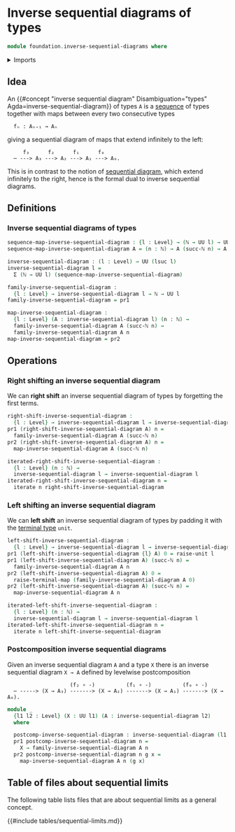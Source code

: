 # Inverse sequential diagrams of types

```agda
module foundation.inverse-sequential-diagrams where
```

<details><summary>Imports</summary>

```agda
open import elementary-number-theory.natural-numbers

open import foundation.dependent-pair-types
open import foundation.iterating-functions
open import foundation.unit-type
open import foundation.universe-levels
```

</details>

## Idea

An
{{#concept "inverse sequential diagram" Disambiguation="types" Agda=inverse-sequential-diagram}}
of types `A` is a [sequence](foundation.sequences.md) of types together with
maps between every two consecutive types

```text
  fₙ : Aₙ₊₁ → Aₙ
```

giving a sequential diagram of maps that extend infinitely to the left:

```text
     f₃      f₂      f₁      f₀
  ⋯ ---> A₃ ---> A₂ ---> A₁ ---> A₀.
```

This is in contrast to the notion of
[sequential diagram](synthetic-homotopy-theory.sequential-diagrams.md), which
extend infinitely to the right, hence is the formal dual to inverse sequential
diagrams.

## Definitions

### Inverse sequential diagrams of types

```agda
sequence-map-inverse-sequential-diagram : {l : Level} → (ℕ → UU l) → UU l
sequence-map-inverse-sequential-diagram A = (n : ℕ) → A (succ-ℕ n) → A n

inverse-sequential-diagram : (l : Level) → UU (lsuc l)
inverse-sequential-diagram l =
  Σ (ℕ → UU l) (sequence-map-inverse-sequential-diagram)

family-inverse-sequential-diagram :
  {l : Level} → inverse-sequential-diagram l → ℕ → UU l
family-inverse-sequential-diagram = pr1

map-inverse-sequential-diagram :
  {l : Level} (A : inverse-sequential-diagram l) (n : ℕ) →
  family-inverse-sequential-diagram A (succ-ℕ n) →
  family-inverse-sequential-diagram A n
map-inverse-sequential-diagram = pr2
```

## Operations

### Right shifting an inverse sequential diagram

We can **right shift** an inverse sequential diagram of types by forgetting the
first terms.

```agda
right-shift-inverse-sequential-diagram :
  {l : Level} → inverse-sequential-diagram l → inverse-sequential-diagram l
pr1 (right-shift-inverse-sequential-diagram A) n =
  family-inverse-sequential-diagram A (succ-ℕ n)
pr2 (right-shift-inverse-sequential-diagram A) n =
  map-inverse-sequential-diagram A (succ-ℕ n)

iterated-right-shift-inverse-sequential-diagram :
  {l : Level} (n : ℕ) →
  inverse-sequential-diagram l → inverse-sequential-diagram l
iterated-right-shift-inverse-sequential-diagram n =
  iterate n right-shift-inverse-sequential-diagram
```

### Left shifting an inverse sequential diagram

We can **left shift** an inverse sequential diagram of types by padding it with
the [terminal type](foundation.unit-type.md) `unit`.

```agda
left-shift-inverse-sequential-diagram :
  {l : Level} → inverse-sequential-diagram l → inverse-sequential-diagram l
pr1 (left-shift-inverse-sequential-diagram {l} A) 0 = raise-unit l
pr1 (left-shift-inverse-sequential-diagram A) (succ-ℕ n) =
  family-inverse-sequential-diagram A n
pr2 (left-shift-inverse-sequential-diagram A) 0 =
  raise-terminal-map (family-inverse-sequential-diagram A 0)
pr2 (left-shift-inverse-sequential-diagram A) (succ-ℕ n) =
  map-inverse-sequential-diagram A n

iterated-left-shift-inverse-sequential-diagram :
  {l : Level} (n : ℕ) →
  inverse-sequential-diagram l → inverse-sequential-diagram l
iterated-left-shift-inverse-sequential-diagram n =
  iterate n left-shift-inverse-sequential-diagram
```

### Postcomposition inverse sequential diagrams

Given an inverse sequential diagram `A` and a type `X` there is an inverse
sequential diagram `X → A` defined by levelwise postcomposition

```text
                    (f₂ ∘ -)          (f₁ ∘ -)          (f₀ ∘ -)
  ⋯ -----> (X → A₃) -------> (X → A₂) -------> (X → A₁) -------> (X → A₀).
```

```agda
module _
  {l1 l2 : Level} (X : UU l1) (A : inverse-sequential-diagram l2)
  where

  postcomp-inverse-sequential-diagram : inverse-sequential-diagram (l1 ⊔ l2)
  pr1 postcomp-inverse-sequential-diagram n =
    X → family-inverse-sequential-diagram A n
  pr2 postcomp-inverse-sequential-diagram n g x =
    map-inverse-sequential-diagram A n (g x)
```

## Table of files about sequential limits

The following table lists files that are about sequential limits as a general
concept.

{{#include tables/sequential-limits.md}}
